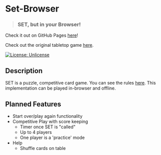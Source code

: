# Set-Browser
> ### SET, but in your Browser!

Check it out on GitHub Pages [here](https://shawnt-demirdjian.github.io/Set-Browser/)!

Check out the original tabletop game [here](https://www.setgame.com/).

[![License: Unlicense](https://img.shields.io/badge/license-Unlicense-blue.svg)](http://unlicense.org/)


## Description

SET is a puzzle, competitive card game. You can see the rules [here](https://www.setgame.com/sites/default/files/instructions/SET%20INSTRUCTIONS%20-%20ENGLISH.pdf). This implementation can be played in-browser and offline.

## Planned Features

- Start over/play again functionality
- Competitive Play with score keeping
  - Timer once SET is "called"
  - Up to 4 players
  - One player is a 'practice' mode
- Help
  - Shuffle cards on table